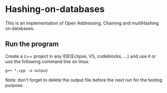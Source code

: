 # Hashing-on-databases
This is an implementation of Open Addressing, Chaining and multiHashing on databases.

## Run the program

Create a c++ project in any IDE(Eclipse, VS, codeblocks, ...) and use it or use the following command line on linux:

```
g++ *.cpp -o output
```

Note: don't forget to delete the output file before the next run for the testing purpose.
